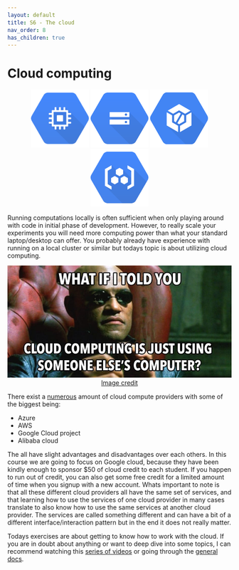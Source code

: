 ```yaml
---
layout: default
title: S6 - The cloud
nav_order: 8
has_children: true
---
```


# Cloud computing

<p align="center">
  <img src="../figures/icons/engine.png" width="130"> 
  <img src="../figures/icons/bucket.png" width="130"> 
  <img src="../figures/icons/build.png" width="130"> 
  <img src="../figures/icons/registry.png" width="130"> 
</p>

Running computations locally is often sufficient when only playing around with code in initial phase of 
development. However, to really scale your experiments you will need more computing power than what your
standard laptop/desktop can offer. You probably already have experience with running on a local cluster
or similar but todays topic is about utilizing cloud computing.

<p align="center">
  <img src="../figures/cloud_computing.jpeg" width="600">
  <br>
  <a href="https://towardsdatascience.com/how-to-start-a-data-science-project-using-google-cloud-platform-6618b7c6edd2"> Image credit </a>
</p>

There exist a [numerous](https://github.com/zszazi/Deep-learning-in-cloud) amount of cloud compute providers 
with some of the biggest being:
* Azure
* AWS
* Google Cloud project
* Alibaba cloud

The all have slight advantages and disadvantages over each others. In this course we are going to focus on 
Google cloud, because they have been kindly enough to sponsor $50 of cloud credit to each student. If you 
happen to run out of credit, you can also get some free credit for a limited amount of time when you 
signup with a new account. Whats important to note is that all these different cloud providers all have the same set of
services, and that learning how to use the services of one cloud provider in many cases translate to also know how to
use the same services at another cloud provider. The services are called something different and can have a bit of
a different interface/interaction pattern but in the end it does not really matter.

Todays exercises are about getting to know how to work with the cloud. If you are in doubt about anything or want to 
deep dive into some topics, I can recommend watching this 
[series of videos](https://www.youtube.com/watch?v=4D3X6Xl5c_Y&list=PLIivdWyY5sqKh1gDR0WpP9iIOY00IE0xL) 
or going through the [general docs](https://cloud.google.com/docs).
